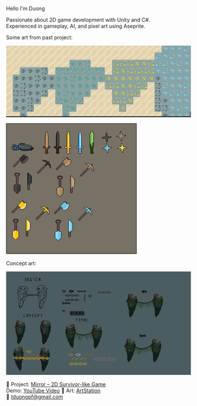Hello I'm Duong

Passionate about 2D game development with Unity and C#.  
Experienced in gameplay, AI, and pixel art using Aseprite.

Some art from past project:

![Terraria](terraria5.png)

![Terraria](weapon.png)

Concept art:

![boss](boss_idea.gif)


🔹 Project: [Mirror – 2D Survivor-like Game](https://github.com/verylowpower/Mirror)  
    Demo: [YouTube Video](https://youtu.be/o3yGVmpuUgw)
🔹 Art: [ArtStation](https://www.artstation.com/yeloathsome9)  
📧 tduongpf@gmail.com
